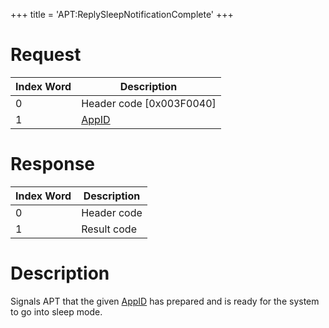 +++
title = 'APT:ReplySleepNotificationComplete'
+++

# Request

| Index Word | Description                                    |
|------------|------------------------------------------------|
| 0          | Header code \[0x003F0040\]                     |
| 1          | [AppID](NS_and_APT_Services#AppIDs "wikilink") |

# Response

| Index Word | Description |
|------------|-------------|
| 0          | Header code |
| 1          | Result code |

# Description

Signals APT that the given
[AppID](NS_and_APT_Services#AppIDs "wikilink") has prepared and is ready
for the system to go into sleep mode.
